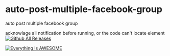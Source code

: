 # auto-post-multiple-facebook-group
auto post multiple facebook group

acknowlage all notification before running, or the code can't locate element
[![Github All Releases](https://img.shields.io/github/downloads/sonvirgo/auto-post-multiple-facebook-group/total.svg)]()

[![Everything Is AWESOME](https://img.youtube.com/vi/Ronb1gXeaFQ/0.jpg)](https://www.youtube.com/watch?v=Ronb1gXeaFQ "Everything Is AWESOME")
